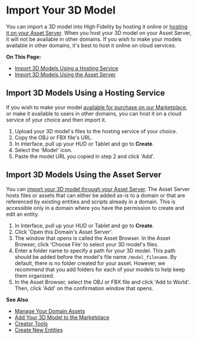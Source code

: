 # Import Your 3D Model

You can import a 3D model into High Fidelity by hosting it online or [hosting it on your Asset Server](../../host/manage-assets.html). When you host your 3D model on your Asset Server, it will not be available in other domains. If you wish to make your models available in other domains, it's best to host it online on cloud services.

**On This Page:**
+ [Import 3D Models Using a Hosting Service](#import-3d-models-using-a-hosting-service)
+ [Import 3D Models Using the Asset Server](#import-3d-models-using-the-asset-server)

## Import 3D Models Using a Hosting Service

If you wish to make your model [available for purchase on our Marketplace](../../sell/add-item/upload-model.html), or make it available to users in other domains, you can host it on a cloud service of your choice and then import it.

1. Upload your 3D model's files to the hosting service of your choice.
2. Copy the OBJ or FBX file's URL.
3. In Interface, pull up your HUD or Tablet and go to **Create**.
4. Select the 'Model' icon.
5. Paste the model URL you copied in step 2 and click 'Add'.


## Import 3D Models Using the Asset Server

You can [import your 3D model through your Asset Server](../../host/manage-assets#add-an-asset-to-the-asset-server.html). The Asset Server hosts files or assets that can either be added as-is to a domain or that are referenced by existing entities and scripts already in a domain. This is accessible only in a domain where you have the permission to create and edit an entity.

1. In Interface, pull up your HUD or Tablet and go to **Create**.
2. Click 'Open this Domain's Asset Server'.
3. The window that opens is called the Asset Browser. In the Asset Browser, click 'Choose File' to select your 3D model's files.
4. Enter a folder name to specify a path for your 3D model. This path should be added before the model's file name `/model_filename`. By default, there is no folder created for your asset. However, we recommend that you add folders for each of your models to help keep them organized.
5. In the Asset Browser, select the OBJ or FBX file and click 'Add to World'. Then, click 'Add' on the confirmation window that opens.



**See Also**

+ [Manage Your Domain Assets](../../host/manage-assets.html#add-an-asset-to-the-asset-server)
+ [Add Your 3D Model to the Marketplace](../../sell/add-item/upload-model.html)
+ [Creator Tools](../tools.html)
+ [Create New Entities](../entities/create-entities.html)